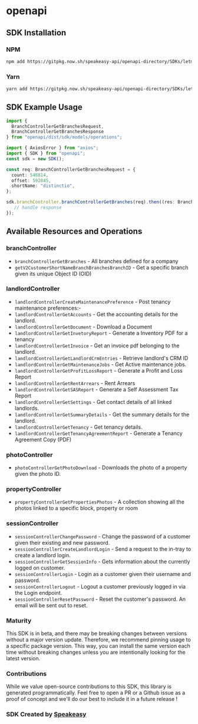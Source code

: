 # openapi

<!-- Start SDK Installation -->
## SDK Installation

### NPM

```bash
npm add https://gitpkg.now.sh/speakeasy-api/openapi-directory/SDKs/letmc.com/customer/v2-customer/typescript
```

### Yarn

```bash
yarn add https://gitpkg.now.sh/speakeasy-api/openapi-directory/SDKs/letmc.com/customer/v2-customer/typescript
```
<!-- End SDK Installation -->

## SDK Example Usage
<!-- Start SDK Example Usage -->
```typescript
import {
  BranchControllerGetBranchesRequest,
  BranchControllerGetBranchesResponse
} from "openapi/dist/sdk/models/operations";

import { AxiosError } from "axios";
import { SDK } from "openapi";
const sdk = new SDK();

const req: BranchControllerGetBranchesRequest = {
  count: 548814,
  offset: 592845,
  shortName: "distinctio",
};

sdk.branchController.branchControllerGetBranches(req).then((res: BranchControllerGetBranchesResponse | AxiosError) => {
   // handle response
});
```
<!-- End SDK Example Usage -->

<!-- Start SDK Available Operations -->
## Available Resources and Operations


### branchController

* `branchControllerGetBranches` - All branches defined for a company
* `getV2CustomerShortNameBranchBranchesBranchID` - Get a specific branch given its unique Object ID (OID)

### landlordController

* `landlordControllerCreateMaintenancePreference` - Post tenancy maintenance preferences:-
* `landlordControllerGetAccounts` - Get the accounting details for the landlord.
* `landlordControllerGetDocument` - Download a Document
* `landlordControllerGetInvetoryReport` - Generate a Inventory PDF for a tenancy
* `landlordControllerGetInvoice` - Get an invoice pdf belonging to the landlord.
* `landlordControllerGetLandlordCrmEntries` - Retrieve landlord's CRM ID
* `landlordControllerGetMaintenanceJobs` - Get Active maintenance jobs.
* `landlordControllerGetProfitLossReport` - Generate a Profit and Loss Report
* `landlordControllerGetRentArrears` - Rent Arrears
* `landlordControllerGetSASReport` - Generate a Self Assessment Tax Report
* `landlordControllerGetSettings` - Get contact details of all linked landlords.
* `landlordControllerGetSummaryDetails` - Get the summary details for the landlord.
* `landlordControllerGetTenancy` - Get tenancy details.
* `landlordControllerGetTenancyAgreementReport` - Generate a Tenancy Agreement Copy (PDF)

### photoController

* `photoControllerGetPhotoDownload` - Downloads the photo of a property given the photo ID.

### propertyController

* `propertyControllerGetPropertiesPhotos` - A collection showing all the photos linked to a specific block, property or room

### sessionController

* `sessionControllerChangePassword` - Change the password of a customer given their existing and new password.
* `sessionControllerCreateLandlordLogin` - Send a request to the in-tray to create a landlord login.
* `sessionControllerGetSessionInfo` - Gets information about the currently logged on customer.
* `sessionControllerLogin` - Login as a customer given their username and password.
* `sessionControllerLogout` - Logout a customer previously logged in via the Login endpoint.
* `sessionControllerResetPassword` - Reset the customer's password. An email will be sent out to reset.
<!-- End SDK Available Operations -->

### Maturity

This SDK is in beta, and there may be breaking changes between versions without a major version update. Therefore, we recommend pinning usage
to a specific package version. This way, you can install the same version each time without breaking changes unless you are intentionally
looking for the latest version.

### Contributions

While we value open-source contributions to this SDK, this library is generated programmatically.
Feel free to open a PR or a Github issue as a proof of concept and we'll do our best to include it in a future release !

### SDK Created by [Speakeasy](https://docs.speakeasyapi.dev/docs/using-speakeasy/client-sdks)

